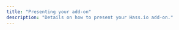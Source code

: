```yaml
---
title: "Presenting your add-on"
description: "Details on how to present your Hass.io add-on."
---
```


<script>
window.location = 'https://developers.home-assistant.io/docs/en/hassio_addon_presentation.html';
</script>